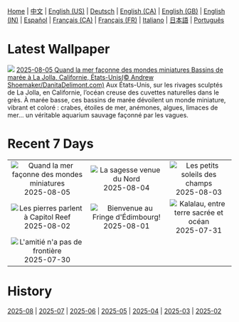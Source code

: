 [Home](../README.md) | [中文](zh-CN.md) | [English (US)](en-US.md) | [Deutsch](de-DE.md) | [English (CA)](en-CA.md) | [English (GB)](en-GB.md) | [English (IN)](en-IN.md) | [Español](es-ES.md) | [Français (CA)](fr-CA.md) | [Français (FR)](fr-FR.md) | [Italiano](it-IT.md) | [日本語](ja-JP.md) | [Português](pt-BR.md)

# Latest Wallpaper
![](https://www.bing.com/th?id=OHR.CaliforniaTidepool_FR-CA1946235706_UHD.jpg)
[2025-08-05 Quand la mer façonne des mondes miniatures Bassins de marée à La Jolla, Californie, États-Unis(© Andrew Shoemaker/DanitaDelimont.com)](https://www.bing.com/th?id=OHR.CaliforniaTidepool_FR-CA1946235706_UHD.jpg)
Aux États-Unis, sur les rivages sculptés de La Jolla, en Californie, l’océan creuse des cuvettes naturelles dans le grès. À marée basse, ces bassins de marée dévoilent un monde miniature, vibrant et coloré : crabes, étoiles de mer, anémones, algues, limaces de mer… un véritable aquarium sauvage façonné par les vagues.

# Recent 7 Days
|  |  |  |
|:---:|:---:|:---:|
| ![](https://www.bing.com/th?id=OHR.CaliforniaTidepool_FR-CA1946235706_400x240.jpg "Quand la mer façonne des mondes miniatures") 2025-08-05 | ![](https://www.bing.com/th?id=OHR.LaplandOwl_FR-CA0987806680_400x240.jpg "La sagesse venue du Nord") 2025-08-04 | ![](https://www.bing.com/th?id=OHR.HappySunflower_FR-CA2344736819_400x240.jpg "Les petits soleils des champs") 2025-08-03 |
| ![](https://www.bing.com/th?id=OHR.FruitaPetroglyphs_FR-CA1725199381_400x240.jpg "Les pierres parlent à Capitol Reef") 2025-08-02 | ![](https://www.bing.com/th?id=OHR.EdinburghFringe_FR-CA9015362878_400x240.jpg "Bienvenue au Fringe d'Édimbourg!") 2025-08-01 | ![](https://www.bing.com/th?id=OHR.NaPaliKauai_FR-CA8816000360_400x240.jpg "Kalalau, entre terre sacrée et océan") 2025-07-31 |
| ![](https://www.bing.com/th?id=OHR.SaypeDubai_FR-CA7685243127_400x240.jpg "L'amitié n'a pas de frontière") 2025-07-30 |  |  |

# History
[2025-08](../archives/wallpaper/fr-CA/w_2025_08.md) | [2025-07](../archives/wallpaper/fr-CA/w_2025_07.md) | [2025-06](../archives/wallpaper/fr-CA/w_2025_06.md) | [2025-05](../archives/wallpaper/fr-CA/w_2025_05.md) | [2025-04](../archives/wallpaper/fr-CA/w_2025_04.md) | [2025-03](../archives/wallpaper/fr-CA/w_2025_03.md) | [2025-02](../archives/wallpaper/fr-CA/w_2025_02.md)
